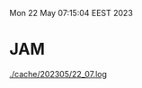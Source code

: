 Mon 22 May 07:15:04 EEST 2023
# JAM
<a href='./cache/202305/22_07.log'>./cache/202305/22_07.log</a>
